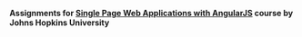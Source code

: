 **Assignments for [Single Page Web Applications with AngularJS](https://www.coursera.org/learn/single-page-web-apps-with-angularjs/home/welcome) course by Johns Hopkins University**
